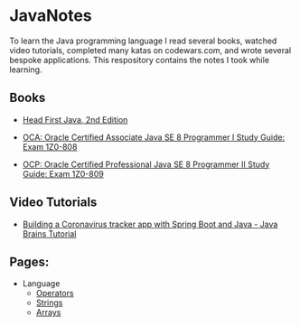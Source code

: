 # JavaNotes
To learn the Java programming language I read several books, watched video tutorials, completed many katas on codewars.com, and wrote several bespoke applications.  This respository contains the notes I took while learning.

## Books
- [Head First Java, 2nd Edition](https://www.amazon.com/Head-First-Java-Kathy-Sierra/dp/0596009208/ref=sr_1_13?keywords=java&qid=1582715434&sr=8-13)

- [OCA: Oracle Certified Associate Java SE 8 Programmer I Study Guide: Exam 1Z0-808](https://www.amazon.com/OCA-Certified-Associate-Programmer-1Z0-808/dp/1118957407/ref=sr_1_2?keywords=java+oca&qid=1582715472&sr=8-2)

- [OCP: Oracle Certified Professional Java SE 8 Programmer II Study Guide: Exam 1Z0-809](https://www.amazon.com/OCP-Certified-Professional-Programmer-1Z0-809/dp/1119067901/ref=sr_1_4?keywords=java+ocp&qid=1582715487&sr=8-4)

## Video Tutorials
- [Building a Coronavirus tracker app with Spring Boot and Java - Java Brains Tutorial](https://www.youtube.com/watch?v=8hjNG9GZGnQ)


## Pages:
- Language
    - [Operators](Language/Operators.md)
    - [Strings](Language/Strings.md)
    - [Arrays](Language/Arrays.md)